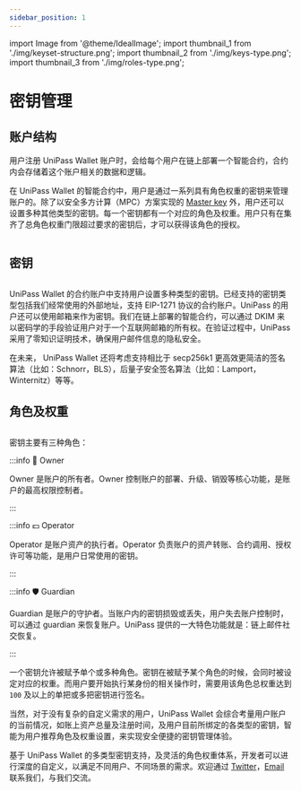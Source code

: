 ```yaml
---
sidebar_position: 1
---
```


import Image from '@theme/IdealImage';
import thumbnail_1 from './img/keyset-structure.png';
import thumbnail_2 from './img/keys-type.png';
import thumbnail_3 from './img/roles-type.png';

# 密钥管理

## 账户结构

用户注册 UniPass Wallet 账户时，会给每个用户在链上部署一个智能合约，合约内会存储着这个账户相关的数据和逻辑。

在 UniPass Wallet 的智能合约中，用户是通过一系列具有角色权重的密钥来管理账户的。除了以安全多方计算（MPC）方案实现的 [Master key](./03-master-key.md) 外，用户还可以设置多种其他类型的密钥。每一个密钥都有一个对应的角色及权重。用户只有在集齐了总角色权重门限超过要求的密钥后，才可以获得该角色的授权。

<p align="center">
    <Image img={thumbnail_1} width="80%"/>
</p>

## 密钥

<p align="center">
    <Image img={thumbnail_2} width="80%"/>
</p>

UniPass Wallet 的合约账户中支持用户设置多种类型的密钥。已经支持的密钥类型包括我们经常使用的外部地址，支持 EIP-1271 协议的合约账户。UniPass 的用户还可以使用邮箱来作为密钥。我们在链上部署的智能合约，可以通过 DKIM 来以密码学的手段验证用户对于一个互联网邮箱的所有权。在验证过程中，UniPass 采用了零知识证明技术，确保用户邮件信息的隐私安全。

在未来， UniPass Wallet 还将考虑支持相比于 secp256k1 更高效更简洁的签名算法（比如：Schnorr，BLS），后量子安全签名算法（比如：Lamport，Winternitz）等等。

## 角色及权重

<p align="center">
    <Image img={thumbnail_3} width="80%"/>
</p>

密钥主要有三种角色：

:::info 👤 Owner

Owner 是账户的所有者。Owner 控制账户的部署、升级、销毁等核心功能，是账户的最高权限控制者。

:::

:::info 💵 Operator

Operator 是账户资产的执行者。Operator 负责账户的资产转账、合约调用、授权许可等功能，是用户日常使用的密钥。

:::

:::info 🛡️ Guardian

Guardian 是账户的守护者。当账户内的密钥损毁或丢失，用户失去账户控制时，可以通过 guardian 来恢复账户。UniPass 提供的一大特色功能就是：链上邮件社交恢复。

:::

一个密钥允许被赋予单个或多种角色。密钥在被赋予某个角色的时候，会同时被设定对应的权重。而用户要开始执行某身份的相关操作时，需要用该角色总权重达到 `100` 及以上的单把或多把密钥进行签名。

当然，对于没有复杂的自定义需求的用户，UniPass Wallet 会综合考量用户账户的当前情况，如账上资产总量及注册时间，及用户目前所绑定的各类型的密钥，智能为用户推荐角色及权重设置，来实现安全便捷的密钥管理体验。

基于 UniPass Wallet 的多类型密钥支持，及灵活的角色权重体系，开发者可以进行深度的自定义，以满足不同用户、不同场景的需求。欢迎通过 [Twitter](https://twitter.com/UniPassID)，[Email](mailto:contact@unipass.id) 联系我们，与我们交流。
